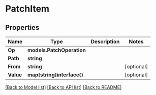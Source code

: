 # PatchItem

## Properties

Name | Type | Description | Notes
------------ | ------------- | ------------- | -------------
**Op** | **models.PatchOperation** |  | 
**Path** | **string** |  | 
**From** | **string** |  | [optional] 
**Value** | **map[string]interface{}** |  | [optional] 

[[Back to Model list]](../README.md#documentation-for-models) [[Back to API list]](../README.md#documentation-for-api-endpoints) [[Back to README]](../README.md)


